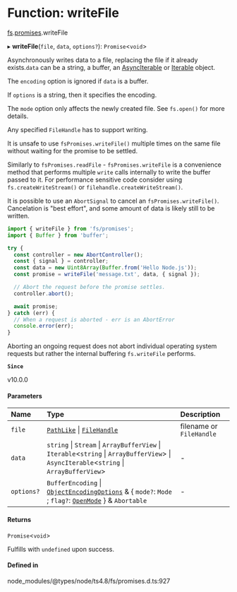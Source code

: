 # Function: writeFile

[fs](../modules/fs.md).[promises](../modules/fs.promises.md).writeFile

▸ **writeFile**(`file`, `data`, `options?`): `Promise`<`void`\>

Asynchronously writes data to a file, replacing the file if it already exists.`data` can be a string, a buffer, an
[AsyncIterable](https://tc39.github.io/ecma262/#sec-asynciterable-interface) or
[Iterable](https://developer.mozilla.org/en-US/docs/Web/JavaScript/Reference/Iteration_protocols#The_iterable_protocol) object.

The `encoding` option is ignored if `data` is a buffer.

If `options` is a string, then it specifies the encoding.

The `mode` option only affects the newly created file. See `fs.open()` for more details.

Any specified `FileHandle` has to support writing.

It is unsafe to use `fsPromises.writeFile()` multiple times on the same file
without waiting for the promise to be settled.

Similarly to `fsPromises.readFile` \- `fsPromises.writeFile` is a convenience
method that performs multiple `write` calls internally to write the buffer
passed to it. For performance sensitive code consider using `fs.createWriteStream()` or `filehandle.createWriteStream()`.

It is possible to use an `AbortSignal` to cancel an `fsPromises.writeFile()`.
Cancelation is "best effort", and some amount of data is likely still
to be written.

```js
import { writeFile } from 'fs/promises';
import { Buffer } from 'buffer';

try {
  const controller = new AbortController();
  const { signal } = controller;
  const data = new Uint8Array(Buffer.from('Hello Node.js'));
  const promise = writeFile('message.txt', data, { signal });

  // Abort the request before the promise settles.
  controller.abort();

  await promise;
} catch (err) {
  // When a request is aborted - err is an AbortError
  console.error(err);
}
```

Aborting an ongoing request does not abort individual operating
system requests but rather the internal buffering `fs.writeFile` performs.

**`Since`**

v10.0.0

#### Parameters

| Name | Type | Description |
| :------ | :------ | :------ |
| `file` | [`PathLike`](../types/fs.PathLike.md) \| [`FileHandle`](../interfaces/fs.promises.FileHandle.md) | filename or `FileHandle` |
| `data` | `string` \| `Stream` \| `ArrayBufferView` \| `Iterable`<`string` \| `ArrayBufferView`\> \| `AsyncIterable`<`string` \| `ArrayBufferView`\> | - |
| `options?` | `BufferEncoding` \| [`ObjectEncodingOptions`](../interfaces/fs.ObjectEncodingOptions.md) & { `mode?`: `Mode` ; `flag?`: [`OpenMode`](../types/fs.OpenMode.md)  } & `Abortable` | - |

#### Returns

`Promise`<`void`\>

Fulfills with `undefined` upon success.

#### Defined in

node_modules/@types/node/ts4.8/fs/promises.d.ts:927
